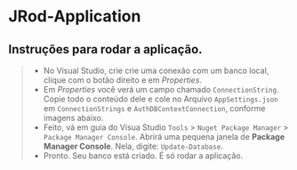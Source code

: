 # JRod-Application

## Instruções para rodar a aplicação.

> - No Visual Studio, crie crie uma conexão com um banco local, clique com o botão direito e em *Properties*.  
> - Em *Properties* você verá um campo chamado `ConnectionString`. Copie todo o conteúdo dele e cole no Arquivo `AppSettings.json` em `ConnectionStrings` e `AuthDBContextConnection`, conforme imagens abaixo.  
> - Feito, vá em guia do Visua Studio `Tools` > `Nuget Package Manager` > `Package Manager Console`. Abrirá uma pequena janela de **Package Manager Console**. Nela, digite: `Update-Database`.  
> - Pronto. Seu banco está criado. É só rodar a aplicação.  



